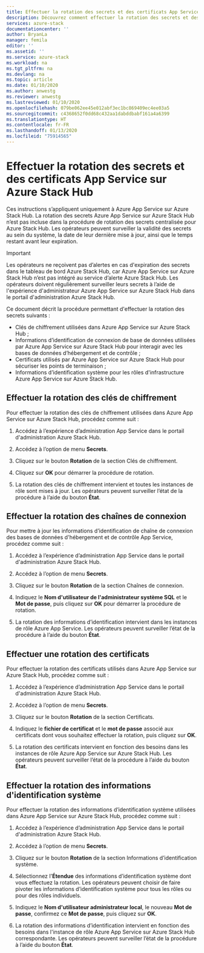 ```yaml
---
title: Effectuer la rotation des secrets et des certificats App Service sur Azure Stack Hub | Microsoft Docs
description: Découvrez comment effectuer la rotation des secrets et des certificats utilisés par Azure App Service sur Azure Stack Hub.
services: azure-stack
documentationcenter: ''
author: BryanLa
manager: femila
editor: ''
ms.assetid: ''
ms.service: azure-stack
ms.workload: na
ms.tgt_pltfrm: na
ms.devlang: na
ms.topic: article
ms.date: 01/10/2020
ms.author: anwestg
ms.reviewer: anwestg
ms.lastreviewed: 01/10/2020
ms.openlocfilehash: 079be062ee45e012abf3ec1bc869409ec4ee03a5
ms.sourcegitcommit: c4368652f0dd68c432aa1dabddbabf161a4a6399
ms.translationtype: HT
ms.contentlocale: fr-FR
ms.lasthandoff: 01/13/2020
ms.locfileid: "75914565"
---
```

# <a name="rotate-app-service-on-azure-stack-hub-secrets-and-certificates"></a>Effectuer la rotation des secrets et des certificats App Service sur Azure Stack Hub

Ces instructions s’appliquent uniquement à Azure App Service sur Azure Stack Hub.  La rotation des secrets Azure App Service sur Azure Stack Hub n’est pas incluse dans la procédure de rotation des secrets centralisée pour Azure Stack Hub.  Les opérateurs peuvent surveiller la validité des secrets au sein du système, la date de leur dernière mise à jour, ainsi que le temps restant avant leur expiration.

> [!Important]
> Les opérateurs ne reçoivent pas d’alertes en cas d'expiration des secrets dans le tableau de bord Azure Stack Hub, car Azure App Service sur Azure Stack Hub n’est pas intégré au service d’alerte Azure Stack Hub.  Les opérateurs doivent régulièrement surveiller leurs secrets à l’aide de l'expérience d'administrateur Azure App Service sur Azure Stack Hub dans le portail d'administration Azure Stack Hub.

Ce document décrit la procédure permettant d'effectuer la rotation des secrets suivants :

* Clés de chiffrement utilisées dans Azure App Service sur Azure Stack Hub ;
* Informations d’identification de connexion de base de données utilisées par Azure App Service sur Azure Stack Hub pour interagir avec les bases de données d’hébergement et de contrôle ;
* Certificats utilisés par Azure App Service sur Azure Stack Hub pour sécuriser les points de terminaison ;
* Informations d’identification système pour les rôles d'infrastructure Azure App Service sur Azure Stack Hub.

## <a name="rotate-encryption-keys"></a>Effectuer la rotation des clés de chiffrement

Pour effectuer la rotation des clés de chiffrement utilisées dans Azure App Service sur Azure Stack Hub, procédez comme suit :

1. Accédez à l’expérience d’administration App Service dans le portail d'administration Azure Stack Hub.

1. Accédez à l’option de menu **Secrets**.

1. Cliquez sur le bouton **Rotation** de la section Clés de chiffrement.

1. Cliquez sur **OK** pour démarrer la procédure de rotation.

1. La rotation des clés de chiffrement intervient et toutes les instances de rôle sont mises à jour. Les opérateurs peuvent surveiller l’état de la procédure à l’aide du bouton **État**.

## <a name="rotate-connection-strings"></a>Effectuer la rotation des chaînes de connexion

Pour mettre à jour les informations d’identification de chaîne de connexion des bases de données d'hébergement et de contrôle App Service, procédez comme suit :

1. Accédez à l’expérience d’administration App Service dans le portail d'administration Azure Stack Hub.

1. Accédez à l’option de menu **Secrets**.

1. Cliquez sur le bouton **Rotation** de la section Chaînes de connexion.

1. Indiquez le **Nom d'utilisateur de l'administrateur système SQL** et le **Mot de passe**, puis cliquez sur **OK** pour démarrer la procédure de rotation. 

1. La rotation des informations d’identification intervient dans les instances de rôle Azure App Service. Les opérateurs peuvent surveiller l’état de la procédure à l’aide du bouton **État**.

## <a name="rotate-certificates"></a>Effectuer une rotation des certificats

Pour effectuer la rotation des certificats utilisés dans Azure App Service sur Azure Stack Hub, procédez comme suit :

1. Accédez à l’expérience d’administration App Service dans le portail d'administration Azure Stack Hub.

1. Accédez à l’option de menu **Secrets**.

1. Cliquez sur le bouton **Rotation** de la section Certificats.

1. Indiquez le **fichier de certificat** et le **mot de passe** associé aux certificats dont vous souhaitez effectuer la rotation, puis cliquez sur **OK**.

1. La rotation des certificats intervient en fonction des besoins dans les instances de rôle Azure App Service sur Azure Stack Hub.  Les opérateurs peuvent surveiller l’état de la procédure à l’aide du bouton **État**.

## <a name="rotate-system-credentials"></a>Effectuer la rotation des informations d'identification système

Pour effectuer la rotation des informations d’identification système utilisées dans Azure App Service sur Azure Stack Hub, procédez comme suit :

1. Accédez à l’expérience d’administration App Service dans le portail d'administration Azure Stack Hub.

1. Accédez à l’option de menu **Secrets**.

1. Cliquez sur le bouton **Rotation** de la section Informations d’identification système.

1. Sélectionnez l'**Étendue** des informations d’identification système dont vous effectuez la rotation.  Les opérateurs peuvent choisir de faire pivoter les informations d’identification système pour tous les rôles ou pour des rôles individuels.

1. Indiquez le **Nom d'utilisateur administrateur local**, le nouveau **Mot de passe**, confirmez ce **Mot de passe**, puis cliquez sur **OK**.

1. La rotation des informations d’identification intervient en fonction des besoins dans l'instance de rôle Azure App Service sur Azure Stack Hub correspondante.  Les opérateurs peuvent surveiller l’état de la procédure à l’aide du bouton **État**.



